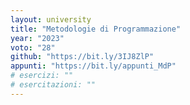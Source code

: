 ```yaml
---
layout: university
title: "Metodologie di Programmazione"
year: "2023"
voto: "28"
github: "https://bit.ly/3IJ8ZlP"
appunti: "https://bit.ly/appunti_MdP"
# esercizi: ""
# esercitazioni: ""
---
```


